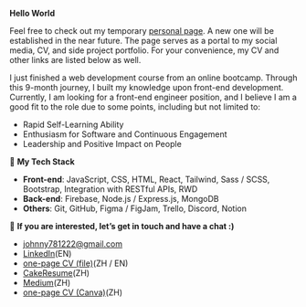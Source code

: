 **Hello World**

Feel free to check out my temporary [personal page](https://johnnyfang18.wixsite.com/my-site). A new one will be established in the near future. The page serves as a portal to my social media, CV, and side project portfolio. For your convenience, my CV and other links are listed below as well.

I just finished a web development course from an online bootcamp. Through this 9-month journey, I built my knowledge upon front-end development. Currently, I am looking for a front-end engineer position, and I believe I am a good fit to the role due to some points, including but not limited to:  
- Rapid Self-Learning Ability
- Enthusiasm for Software and Continuous Engagement
- Leadership and Positive Impact on People


🚀 **My Tech Stack**  
- **Front-end**: JavaScript, CSS, HTML, React, Tailwind, Sass / SCSS, Bootstrap, Integration with RESTful APIs, RWD
- **Back-end**: Firebase, Node.js / Express.js, MongoDB
- **Others**: Git, GitHub, Figma / FigJam, Trello, Discord, Notion


🤝 **If you are interested, let’s get in touch and have a chat :)**  
- johnny781222@gmail.com
- [LinkedIn](https://www.linkedin.com/in/johnny-fang-9356b2156)(EN)
- [one-page CV (file)](https://drive.google.com/drive/folders/10m2hvIlOhLOxOVe3m61wOZy6hF9oqvZT?usp=sharing)(ZH / EN)
- [CakeResume](https://www.cakeresume.com/s--mjcyH8zZBzfm2UWfa2RGUw--/johnny-fang-resume-chinese)(ZH)
- [Medium](https://medium.com/@johnnyfang_11536)(ZH)
- [one-page CV (Canva)](https://www.canva.com/design/DAFt3jp6oUQ/ayl5YfcX5ET8GlivsOvk5g/view?utm_content=DAFt3jp6oUQ&utm_campaign=designshare&utm_medium=link&utm_source=publishsharelink)(ZH)
